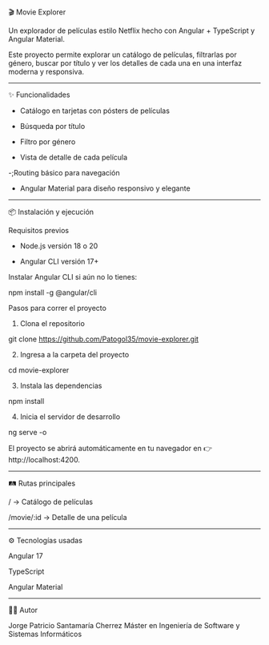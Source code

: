 🎬 Movie Explorer

Un explorador de películas estilo Netflix hecho con Angular + TypeScript y Angular Material.

Este proyecto permite explorar un catálogo de películas, filtrarlas por género, buscar por título y ver los detalles de cada una en una interfaz moderna y responsiva.


---

✨ Funcionalidades

- Catálogo en tarjetas con pósters de películas

- Búsqueda por título

- Filtro por género

- Vista de detalle de cada película

-;Routing básico para navegación

- Angular Material para diseño responsivo y elegante

---

📦 Instalación y ejecución

Requisitos previos

- Node.js versión 18 o 20

- Angular CLI versión 17+


Instalar Angular CLI si aún no lo tienes:

npm install -g @angular/cli


Pasos para correr el proyecto

1. Clona el repositorio

git clone https://github.com/Patogol35/movie-explorer.git


2. Ingresa a la carpeta del proyecto

cd movie-explorer


3. Instala las dependencias

npm install


4. Inicia el servidor de desarrollo

ng serve -o

El proyecto se abrirá automáticamente en tu navegador en 👉 http://localhost:4200.

---

🛤️ Rutas principales

/ → Catálogo de películas

/movie/:id → Detalle de una película

---

⚙️ Tecnologías usadas

Angular 17

TypeScript

Angular Material


---

👨‍💻 Autor

Jorge Patricio Santamaría Cherrez
Máster en Ingeniería de Software y Sistemas Informáticos
